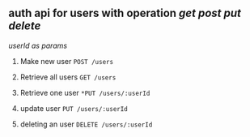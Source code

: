 ## auth api for users with operation *get* *post* *put* *delete*

*userId as params*

1. Make new user
`POST /users`

2. Retrieve all users
`GET /users`

3. Retrieve one user
`*PUT /users/:userId`

4. update user
`PUT /users/:userId`

5. deleting an user
`DELETE /users/:userId`
